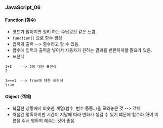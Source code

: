 ### JavaScript_06

#### Function (함수)
- 코드가 많아지면 정리 하는 수납공간 같은 느낌.
- `function()` 으로 함수 생성
- 입력과 출력 --> 함수라고 할 수 있음.
- 함수에 입력과 출력을 넣어서 사용자가 원하는 결과를 반환하게할 필요가 있음.
- 표현식
```
1+1    --> 2에 대한 표현식
2

1===1  --> true에 대한 표현식
true
```
#### Object (객체)
- 복잡한 상황에서 비슷한 계열(함수, 변수 등등..)을 모와놓은 것 --> 객체
- 처음엔 명확하지만 시간이 지남에 따라 변화가 생길 수 있기 떄문에 함수화 하여 이름을 줘서 명확히 해주는 것이 좋음.